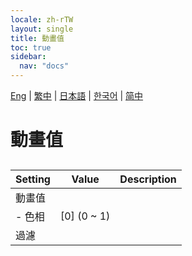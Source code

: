```yaml
---
locale: zh-rTW
layout: single
title: 動畫值
toc: true
sidebar:
  nav: "docs"
---
```

[Eng](/dancexr/menu/2025.4/scene/auto_updates) | [繁中](/tw/dancexr/menu/2025.4/scene/auto_updates) | [日本語](/jp/dancexr/menu/2025.4/scene/auto_updates) | [한국어](/kr/dancexr/menu/2025.4/scene/auto_updates) | [简中](/zh/dancexr/menu/2025.4/scene/auto_updates)

# 動畫值

## 

| Setting | Value | Description |
| :--- | --- | :--- |
| 動畫值 || 
|- 色相 | [0] (0 ~ 1) | 
| 過濾 || 
